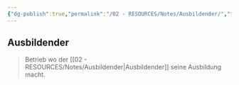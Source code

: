 ```yaml
---
{"dg-publish":true,"permalink":"/02 - RESOURCES/Notes/Ausbildender/","tags":["BWL"],"noteIcon":"","updated":"2024-10-17T15:08:35.000+02:00"}
---
```


## Ausbildender 
> Betrieb wo der [[02 - RESOURCES/Notes/Ausbildender\|Ausbildender]] seine Ausbildung macht.

